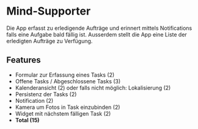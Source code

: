 # Mind-Supporter
Die App erfasst zu erledigende Aufträge und erinnert mittels Notifications falls eine Aufgabe bald fällig ist. Ausserdem stellt die App eine Liste der erledigten Aufträge zu Verfügung.
## Features
* Formular zur Erfassung eines Tasks (2)
* Offene Tasks / Abgeschlossene Tasks (3)
* Kalenderansicht (2) oder falls nicht möglich: Lokalisierung (2)
* Persistenz der Tasks (2)
* Notification (2)
* Kamera um Fotos in Task einzubinden (2)
* Widget mit nächstem fälligen Task (2)
* **Total (15)**